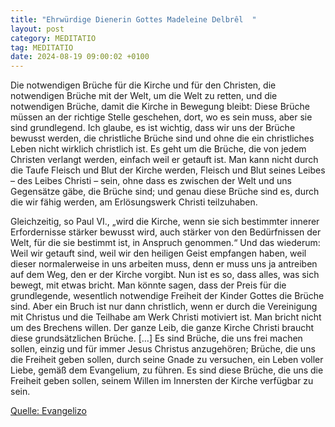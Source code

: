 ```yaml
---
title: "Ehrwürdige Dienerin Gottes Madeleine Delbrêl  "
layout: post
category: MEDITATIO
tag: MEDITATIO
date: 2024-08-19 09:00:02 +0100
---
```

Die notwendigen Brüche für die Kirche und für den Christen, die notwendigen Brüche mit der Welt, um die Welt zu retten, und die notwendigen Brüche, damit die Kirche in Bewegung bleibt: Diese Brüche müssen an der richtige Stelle geschehen, dort, wo es sein muss, aber sie sind grundlegend.<!--more--> Ich glaube, es ist wichtig, dass wir uns der Brüche bewusst werden, die christliche Brüche sind und ohne die ein christliches Leben nicht wirklich christlich ist. Es geht um die Brüche, die von jedem Christen verlangt werden, einfach weil er getauft ist. Man kann nicht durch die Taufe Fleisch und Blut der Kirche werden, Fleisch und Blut seines Leibes – des Leibes Christi – sein, ohne dass es zwischen der Welt und uns Gegensätze gäbe, die Brüche sind; und genau diese Brüche sind es, durch die wir fähig werden, am Erlösungswerk Christi teilzuhaben.

Gleichzeitig, so Paul VI., „wird die Kirche, wenn sie sich bestimmter innerer Erfordernisse stärker bewusst wird, auch stärker von den Bedürfnissen der Welt, für die sie bestimmt ist, in Anspruch genommen.“ Und das wiederum: Weil wir getauft sind, weil wir den heiligen Geist empfangen haben, weil dieser normalerweise in uns arbeiten muss, denn er muss uns ja antreiben auf dem Weg, den er der Kirche vorgibt. Nun ist es so, dass alles, was sich bewegt, mit etwas bricht. Man könnte sagen, dass der Preis für die grundlegende, wesentlich notwendige Freiheit der Kinder Gottes die Brüche sind. Aber ein Bruch ist nur dann christlich, wenn er durch die Vereinigung mit Christus und die Teilhabe am Werk Christi motiviert ist. Man bricht nicht um des Brechens willen. Der ganze Leib, die ganze Kirche Christi braucht diese grundsätzlichen Brüche. […] Es sind Brüche, die uns frei machen sollen, einzig und für immer Jesus Christus anzugehören; Brüche, die uns die Freiheit geben sollen, durch seine Gnade zu versuchen, ein Leben voller Liebe, gemäß dem Evangelium, zu führen. Es sind diese Brüche, die uns die Freiheit geben sollen, seinem Willen im Innersten der Kirche verfügbar zu sein.

[Quelle: Evangelizo](https://evangeliumtagfuertag.org/DE/gospel)